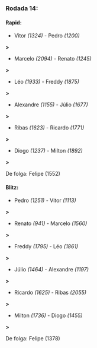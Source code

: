 ### Rodada 14:

#### Rapid:

* Vitor *(1324)*     -     Pedro *(1200)*

 **>** 
* Marcelo *(2094)*     -     Renato *(1245)*

 **>** 
* Léo *(1933)*     -     Freddy *(1875)*

 **>** 
* Alexandre *(1155)*     -     Júlio *(1677)*

 **>** 
* Ribas *(1623)*     -     Ricardo *(1771)*

 **>** 
* Diogo *(1237)*     -     Milton *(1892)*

 **>** 

De folga: Felipe (1552)

#### Blitz:

* Pedro *(1251)*     -     Vitor *(1113)*

 **>** 
* Renato *(941)*     -     Marcelo *(1560)*

 **>** 
* Freddy *(1795)*     -     Léo *(1861)*

 **>** 
* Júlio *(1464)*     -     Alexandre *(1197)*

 **>** 
* Ricardo *(1625)*     -     Ribas *(2055)*

 **>** 
* Milton *(1736)*     -     Diogo *(1455)*

 **>** 

De folga: Felipe (1378)


